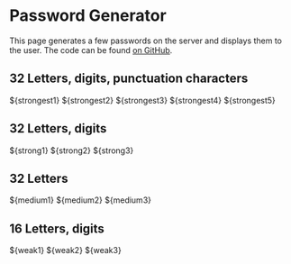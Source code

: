 # Password Generator
This page generates a few passwords on the server and displays them to the user.
The code can be found [on GitHub](https://github.com/HimbeerserverDE/www.himbeerserver.de/blob/main/himbeerserver/usr/lib/cgi-bin/password_generator.lua).
## 32 Letters, digits, punctuation characters
${strongest1}
${strongest2}
${strongest3}
${strongest4}
${strongest5}
## 32 Letters, digits
${strong1}
${strong2}
${strong3}
## 32 Letters
${medium1}
${medium2}
${medium3}
## 16 Letters, digits
${weak1}
${weak2}
${weak3}
